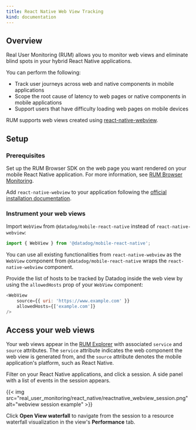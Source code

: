 ```yaml
---
title: React Native Web View Tracking
kind: documentation
---
```


## Overview

Real User Monitoring (RUM) allows you to monitor web views and eliminate blind spots in your hybrid React Native applications.

You can perform the following:

-   Track user journeys across web and native components in mobile applications
-   Scope the root cause of latency to web pages or native components in mobile applications
-   Support users that have difficulty loading web pages on mobile devices

RUM supports web views created using [react-native-webview][3].

## Setup

### Prerequisites

Set up the RUM Browser SDK on the web page you want rendered on your mobile React Native application. For more information, see [RUM Browser Monitoring][1].

Add `react-native-webview` to your application following the [official installation documentation][4].

### Instrument your web views

Import `WebView` from `@datadog/mobile-react-native` instead of `react-native-webview`:

```javascript
import { WebView } from '@datadog/mobile-react-native';
```

You can use all existing functionalities from `react-native-webview` as the `WebView` component from `@datadog/mobile-react-native` wraps the `react-native-webview` component.

Provide the list of hosts to be tracked by Datadog inside the web view by using the `allowedHosts` prop of your `WebView` component:

```javascript
<WebView
    source={{ uri: 'https://www.example.com' }}
    allowedHosts={['example.com']}
/>
```

## Access your web views

Your web views appear in the [RUM Explorer][2] with associated `service` and `source` attributes. The `service` attribute indicates the web component the web view is generated from, and the `source` attribute denotes the mobile application's platform, such as React Native.

Filter on your React Native applications, and click a session. A side panel with a list of events in the session appears.

{{< img src="real_user_monitoring/react_native/reactnative_webview_session.png" alt="webview session example" >}}

Click **Open View waterfall** to navigate from the session to a resource waterfall visualization in the view's **Performance** tab.

[1]: https://docs.datadoghq.com/real_user_monitoring/browser/#npm
[2]: https://app.datadoghq.com/rum/explorer?_gl=1*1ftt3v2*_gcl_aw*R0NMLjE2NzE1MzAwMzUuQ2owS0NRaUExNFdkQmhEOEFSSXNBTmFvMDdnVzZFSGZaVXQ0dGRFY3ZwcERPVkpFUTJEWEZHYVhSd0djQmNGdDRnZ0pra0xGbW5uUjFHQWFBcjlZRUFMd193Y0I.*_ga*MTkyMzQ5MTc1MC4xNjc4MjczMTI3*_ga_KN80RDFSQK*MTY3ODI3OTIzNC4yLjAuMTY3ODI3OTIzNC42MC4wLjA.
[3]: https://github.com/react-native-webview/react-native-webview
[4]: https://github.com/react-native-webview/react-native-webview/blob/master/docs/Getting-Started.md
